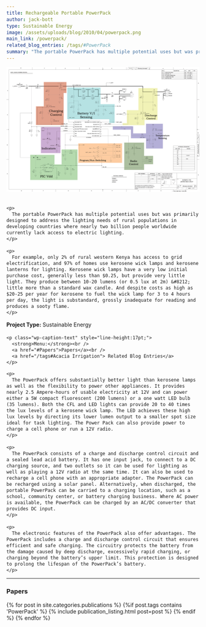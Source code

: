 ```yaml
---
title: Rechargeable Portable PowerPack
author: jack-bott
type: Sustainable Energy
image: /assets/uploads/blog/2010/04/powerpack.png
main_link: /powerpack/
related_blog_entries: /tags/#PowerPack
summary: "The portable PowerPack has multiple potential uses but was primarily designed to address the lighting needs of rural populations in developing countries where nearly two billion people worldwide currently lack access to electric lighting."
---
```


<div class="row-fluid">
  <div class="span12">
    <img src="/assets/uploads/blog/2010/04/DigitalDesignRev7circuit.jpg" alt="PowerPack" />
  </div>
</div>

<br>

<div class="row-fluid">
  <div class="span9">

    <p>
      The portable PowerPack has multiple potential uses but was primarily designed to address the lighting needs of rural populations in developing countries where nearly two billion people worldwide currently lack access to electric lighting.
    </p>

    <p>
      For example, only 2% of rural western Kenya has access to grid electrification, and 97% of homes use kerosene wick lamps and kerosene lanterns for lighting. Kerosene wick lamps have a very low initial purchase cost, generally less than $0.25, but provide very little light. They produce between 10-20 lumens (or 0.5 lux at 2m) &#8212; little more than a standard wax candle. And despite costs as high as $20-25 per year for kerosene to fuel the wick lamp for 3 to 4 hours per day, the light is substandard, grossly inadequate for reading and produces a sooty flame.
    </p>

  </div>

  <div class="span3">
    <p class="wp-caption-text" style="line-height:17pt;">
      <strong>Project Type:</strong> Sustainable Energy
    </p>

    <p class="wp-caption-text" style="line-height:17pt;">
      <strong>Menu:</strong><br />
      <a href="#Papers">Papers</a><br />
      <a href="/tags#Acacia Irrigation"> Related Blog Entries</a>
    </p>

  </div>
</div>

<div class="row-fluid">
  <div class="span12">

    <p>
      The PowerPack offers substantially better light than kerosene lamps as well as the flexibility to power other appliances. It provides nearly 2.5 Ampere-hours of usable electricity at 12V and can power either a 5W compact fluorescent (200 lumens) or a one watt LED bulb (35 lumens). Both the CFL and LED lights can provide 20 to 40 times the lux levels of a kerosene wick lamp. The LED achieves these high lux levels by directing its lower lumen output to a smaller spot size ideal for task lighting. The Power Pack can also provide power to charge a cell phone or run a 12V radio.
    </p>

    <p>
      The PowerPack consists of a charge and discharge control circuit and a sealed lead acid battery. It has one input jack, to connect to a DC charging source, and two outlets so it can be used for lighting as well as playing a 12V radio at the same time. It can also be used to recharge a cell phone with an appropriate adapter. The PowerPack can be recharged using a solar panel. Alternatively, when discharged, the portable PowerPack can be carried to a charging location, such as a school, community center, or battery charging business. Where AC power is available, the PowerPack can be charged by an AC/DC converter that provides DC input.
    </p>

    <p>
      The electronic features of the PowerPack also offer advantages. The PowerPack includes a charge and discharge control circuit that ensures efficient and safe charging. The circuitry protects the battery from the damage caused by deep discharge, excessively rapid charging, or charging beyond the battery’s upper limit. This protection is designed to prolong the lifespan of the PowerPack’s battery.
    </p>

  </div>
</div>

<div class="row-fluid">
  <div class="span12">
    <hr />
    <a id="Papers"></a>
    <h3>Papers</h3>
    <p>
      <div style="list-style-type:none">
        {% for post in site.categories.publications %}
          {%if post.tags contains 'PowerPack' %}
            {% include publication_listing.html post=post %}
          {% endif %}
        {% endfor %}
      </div>
    </p>
  </div>
</div>
